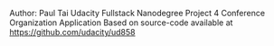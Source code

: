 Author: Paul Tai
Udacity Fullstack Nanodegree Project 4
Conference Organization Application
Based on source-code available at https://github.com/udacity/ud858
